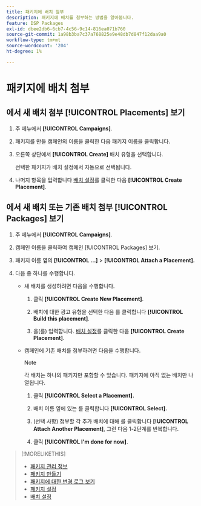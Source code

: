 ```yaml
---
title: 패키지에 배치 첨부
description: 패키지에 배치를 첨부하는 방법을 알아봅니다.
feature: DSP Packages
exl-id: dbee2db6-6cb7-4c56-9c14-816ea071b760
source-git-commit: 1a98b3ba7c37a768825e9e48db7d847f12daa9a0
workflow-type: tm+mt
source-wordcount: '204'
ht-degree: 1%

---
```


# 패키지에 배치 첨부

## 에서 새 배치 첨부 [!UICONTROL Placements] 보기

1. 주 메뉴에서 **[!UICONTROL Campaigns]**.

1. 패키지를 만들 캠페인의 이름을 클릭한 다음 패키지 이름을 클릭합니다.

1. 오른쪽 상단에서 **[!UICONTROL Create]** 배치 유형을 선택합니다.

   선택한 패키지가 배치 설정에서 자동으로 선택됩니다.

1. 나머지 항목을 입력합니다 [배치 설정](/help/dsp/campaign-management/placements/placement-settings.md)를 클릭한 다음 **[!UICONTROL Create Placement]**.

## 에서 새 배치 또는 기존 배치 첨부 [!UICONTROL Packages] 보기

1. 주 메뉴에서 **[!UICONTROL Campaigns]**.

1. 캠페인 이름을 클릭하여 캠페인 [!UICONTROL Packages] 보기.

1. 패키지 이름 옆의  **[!UICONTROL ...]** > **[!UICONTROL Attach a Placement].**

1. 다음 중 하나를 수행합니다.

   * 새 배치를 생성하려면 다음을 수행합니다.

      1. 클릭 **[!UICONTROL Create New Placement]**.

      1. 배치에 대한 광고 유형을 선택한 다음 를 클릭합니다 **[!UICONTROL Build this placement]**.

      1. 을(를) 입력합니다. [배치 설정](/help/dsp/campaign-management/placements/placement-settings.md)를 클릭한 다음 **[!UICONTROL Create Placement]**.
   * 캠페인에 기존 배치를 첨부하려면 다음을 수행합니다.

      >[!NOTE]
      >
      >각 배치는 하나의 패키지만 포함할 수 있습니다. 패키지에 아직 없는 배치만 나열됩니다.

      1. 클릭 **[!UICONTROL Select a Placement].**

      1. 배치 이름 옆에 있는 를 클릭합니다 **[!UICONTROL Select].**

      1. (선택 사항) 첨부할 각 추가 배치에 대해 를 클릭합니다 **[!UICONTROL Attach Another Placement]**, 그런 다음 1-2단계를 반복합니다.

      1. 클릭 **[!UICONTROL I'm done for now]**.


>[!MORELIKETHIS]
>
>* [패키지 관리 정보](package-about.md)
>* [패키지 만들기](package-create.md)
>* [패키지에 대한 변경 로그 보기](package-change-log.md)
>* [패키지 설정](package-settings.md)
>* [배치 설정](/help/dsp/campaign-management/placements/placement-settings.md)

